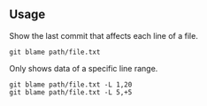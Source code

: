 ---
---

## Usage

Show the last commit that affects each line of a file.

```shell
git blame path/file.txt
```

Only shows data of a specific line range.

```shell
git blame path/file.txt -L 1,20
git blame path/file.txt -L 5,+5
```
